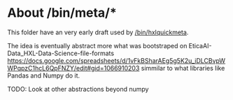 # About /bin/meta/*

This folder have an very early draft used by
[/bin/hxlquickmeta](../hxlquickmeta).

The idea is eventually abstract more what was bootstraped on
EticaAI-Data_HXL-Data-Science-file-formats
<https://docs.google.com/spreadsheets/d/1vFkBSharAEg5g5K2u_iDLCBvpWWPqpzC1hcL6QpFNZY/edit#gid=1066910203>
simmilar to what libraries like Pandas and Numpy do it.

TODO: Look at other abstractions beyond numpy


<!--

> https://numpy.org/doc/stable/user/basics.rec.html
> Users looking to manipulate tabular data, such as stored in csv files, may
find other pydata projects more suitable, such as xarray, pandas, or DataArray.
These provide a high-level interface for tabular data analysis and are better
optimized for that use. For instance, the C-struct-like memory layout of
structured arrays in numpy can lead to poor cache behavior in comparison.


>> https://github.com/pydata/xarray

> Xarray introduces labels in the form of dimensions, coordinates and attributes
on top of raw NumPy-like arrays, which allows for a more intuitive, more
concise, and less error-prone developer experience. The package includes a
large and growing library of domain-agnostic functions for advanced analytics
and visualization with these data structures.

>> Xarray was inspired by and borrows heavily from pandas, the popular data 
analysis package focused on labelled tabular data. It is particularly tailored
to working with netCDF files, which were the source of xarray's data model,
and integrates tightly with dask for parallel computing.

> benchmark https://github.com/pydata/xarray/issues/2799


>> netCDF

- https://www.unidata.ucar.edu/software/netcdf/examples/files.html

-->